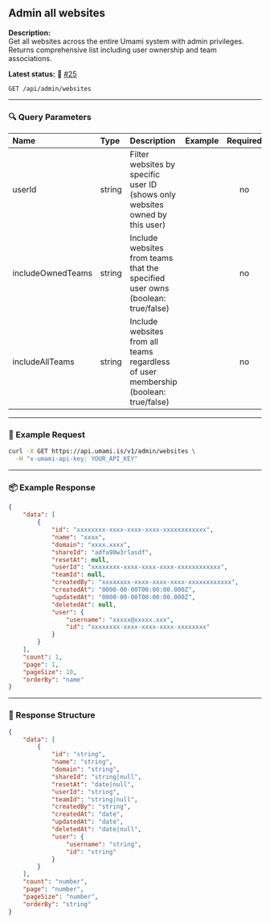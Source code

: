 ## Admin all websites
<!-- testable: true -->
<!-- expectedStatus: 200 -->
**Description:**  
Get all websites across the entire Umami system with admin privileges.
Returns comprehensive list including user ownership and team associations.

**Latest status:** <!--status-->🚨 [#25](https://github.com/ceviixx/umami-api-docs/issues/25)<!--status-end-->

```
GET /api/admin/websites
```
---

### 🔍 Query Parameters
| Name               | Type              | Description                                                 | Example             | Required |
| :----------------- | :---------------- | :---------------------------------------------------------- | :------------------ | :------: |
| userId             | string            | Filter websites by specific user ID (shows only websites owned by this user) |                     | no       |
| includeOwnedTeams  | string            | Include websites from teams that the specified user owns (boolean: true/false) |                     | no       |
| includeAllTeams    | string            | Include websites from all teams regardless of user membership (boolean: true/false) |                     | no       |

---

### 🔁 Example Request
```bash
curl -X GET https://api.umami.is/v1/admin/websites \
  -H "x-umami-api-key: YOUR_API_KEY"
```
---

### 📦 Example Response
```json
{
    "data": [
        {
            "id": "xxxxxxxx-xxxx-xxxx-xxxx-xxxxxxxxxxxx",
            "name": "xxxx",
            "domain": "xxxx.xxxx",
            "shareId": "adfa90w3rlasdf",
            "resetAt": null,
            "userId": "xxxxxxxx-xxxx-xxxx-xxxx-xxxxxxxxxxxx",
            "teamId": null,
            "createdBy": "xxxxxxxx-xxxx-xxxx-xxxx-xxxxxxxxxxxx",
            "createdAt": "0000-00-00T00:00:00.000Z",
            "updatedAt": "0000-00-00T00:00:00.000Z",
            "deletedAt": null,
            "user": {
                "username": "xxxxx@xxxxx.xxx",
                "id": "xxxxxxxx-xxxx-xxxx-xxxx-xxxxxxxx"
            }
        }
    ],
    "count": 1,
    "page": 1,
    "pageSize": 10,
    "orderBy": "name"
}
```

---

### 📘 Response Structure
```json
{
    "data": [
        {
            "id": "string",
            "name": "string",
            "domain": "string",
            "shareId": "string|null",
            "resetAt": "date|null",
            "userId": "string",
            "teamId": "string|null",
            "createdBy": "string",
            "createdAt": "date",
            "updatedAt": "date",
            "deletedAt": "date|null",
            "user": {
                "username": "string",
                "id": "string"
            }
        }
    ],
    "count": "number",
    "page": "number",
    "pageSize": "number",
    "orderBy": "string"
}
```